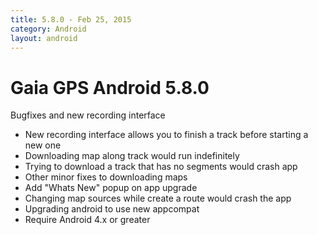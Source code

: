 ```yaml
---
title: 5.8.0 - Feb 25, 2015
category: Android
layout: android
---
```


# Gaia GPS Android 5.8.0

Bugfixes and new recording interface

* New recording interface allows you to finish a track before starting a new one
* Downloading map along track would run indefinitely
* Trying to download a track that has no segments would crash app
* Other minor fixes to downloading maps
* Add "Whats New" popup on app upgrade
* Changing map sources while create a route would crash the app
* Upgrading android to use new appcompat
* Require Android 4.x or greater

